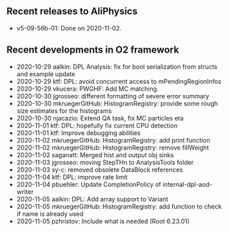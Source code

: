 ## Recent releases to AliPhysics
- v5-09-56b-01: Done on 2020-11-02.
## Recent developments in O2 framework
- 2020-10-29 aalkin: DPL Analysis: fix for bool serialization from structs and example update
- 2020-10-29 ktf: DPL: avoid concurrent access to mPendingRegionInfos
- 2020-10-29 vkucera: PWGHF: Add MC matching.
- 2020-10-30 jgrosseo: different formatting of severe error summary
- 2020-10-30 mkruegerGitHub: HistogramRegistry: provide some rough size estimates for the histograms
- 2020-10-30 njacazio: Extend QA task, fix MC particles eta
- 2020-11-01 ktf: DPL: hopefully fix current CPU detection
- 2020-11-01 ktf: Improve debugging abilities
- 2020-11-02 mkruegerGitHub: HistogramRegistry: add print function
- 2020-11-02 mkruegerGitHub: HistogramRegistry: remove fillWeight
- 2020-11-02 saganatt: Merged hist and output obj sinks
- 2020-11-03 jgrosseo: moving StepTHn to AnalysisTools folder
- 2020-11-03 sy-c: removed obsolete DataBlock references
- 2020-11-04 ktf: DPL: improve rate limit
- 2020-11-04 pbuehler: Update CompletionPolicy of internal-dpl-aod-writer
- 2020-11-05 aalkin: DPL: Add array support to Variant
- 2020-11-05 mkruegerGitHub: HistogramRegistry: add function to check if name is already used
- 2020-11-05 pzhristov: Include what is needed (Root 6.23.01)
